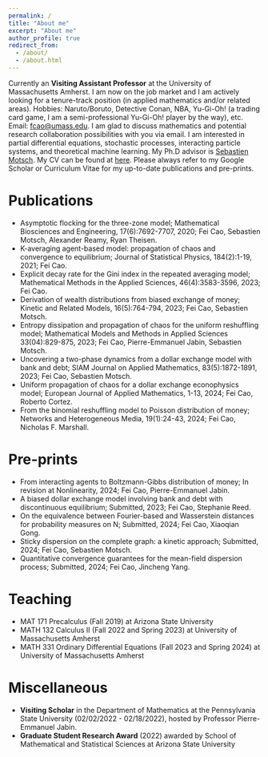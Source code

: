 ```yaml
---
permalink: /
title: "About me"
excerpt: "About me"
author_profile: true
redirect_from: 
  - /about/
  - /about.html
---
```


Currently an **Visiting Assistant Professor** at the University of Massachusetts Amherst. I am now on the job market and I am actively looking for a tenure-track position (in applied mathematics and/or related areas).
Hobbies: Naruto/Boruto, Detective Conan, NBA, Yu-Gi-Oh! (a trading card game, I am a semi-professional Yu-Gi-Oh! player by the way), etc. 
Email: fcao@umass.edu. 
I am glad to discuss mathematics and potential research collaboration possibilities with you via email. 
I am interested in partial differential equations, stochastic processes, interacting particle systems, and theoretical machine learning. 
My Ph.D advisor is [Sebastien Motsch](https://scholar.google.com/citations?user=OY7cVvgAAAAJ&hl=en). 
My CV can be found at [here](https://feicao1995.github.io/files/CV_FeiCao.pdf). Please always refer to my Google Scholar or Curriculum Vitae for my up-to-date publications and pre-prints.

Publications 
======
+ Asymptotic flocking for the three-zone model; Mathematical Biosciences and Engineering, 17(6):7692-7707, 2020; Fei Cao, Sebastien Motsch, Alexander Reamy, Ryan Theisen.
+ K-averaging agent-based model: propagation of chaos and convergence to equilibrium; Journal of Statistical Physics, 184(2):1-19, 2021; Fei Cao.
+ Explicit decay rate for the Gini index in the repeated averaging model; Mathematical Methods in the Applied Sciences, 46(4):3583-3596, 2023; Fei Cao.
+ Derivation of wealth distributions from biased exchange of money; Kinetic and Related Models, 16(5):764-794, 2023; Fei Cao, Sebastien Motsch.
+ Entropy dissipation and propagation of chaos for the uniform reshuffling model; Mathematical Models and Methods in Applied Sciences 33(04):829-875, 2023; Fei Cao, Pierre-Emmanuel Jabin, Sebastien Motsch.
+ Uncovering a two-phase dynamics from a dollar exchange model with bank and debt; SIAM Journal on Applied Mathematics, 83(5):1872-1891, 2023; Fei Cao, Sebastien Motsch.
+ Uniform propagation of chaos for a dollar exchange econophysics model; European Journal of Applied Mathematics, 1-13, 2024; Fei Cao, Roberto Cortez.
+ From the binomial reshuffling model to Poisson distribution of money; Networks and Heterogeneous Media, 19(1):24-43, 2024; Fei Cao, Nicholas F. Marshall.
  
Pre-prints
======
+ From interacting agents to Boltzmann-Gibbs distribution of money; In revision at Nonlinearity, 2024; Fei Cao, Pierre-Emmanuel Jabin.
+ A biased dollar exchange model involving bank and debt with discontinuous equilibrium; Submitted, 2023; Fei Cao, Stephanie Reed.
+ On the equivalence between Fourier-based and Wasserstein distances for probability measures on N; Submitted, 2024; Fei Cao, Xiaoqian Gong.
+ Sticky dispersion on the complete graph: a kinetic approach; Submitted, 2024; Fei Cao, Sebastien Motsch.
+ Quantitative convergence guarantees for the mean-field dispersion process; Submitted, 2024; Fei Cao, Jincheng Yang.
  
Teaching
======
+ MAT 171 Precalculus (Fall 2019) at Arizona State University
+ MATH 132 Calculus II (Fall 2022 and Spring 2023) at University of Massachusetts Amherst
+ MATH 331 Ordinary Differential Equations (Fall 2023 and Spring 2024) at University of Massachusetts Amherst

Miscellaneous
======
+ **Visiting Scholar** in the Department of Mathematics at the Pennsylvania State University (02/02/2022 - 02/18/2022), hosted by Professor Pierre-Emmanuel Jabin.
+ **Graduate Student Research Award** (2022) awarded by School of Mathematical and Statistical Sciences at Arizona State University


